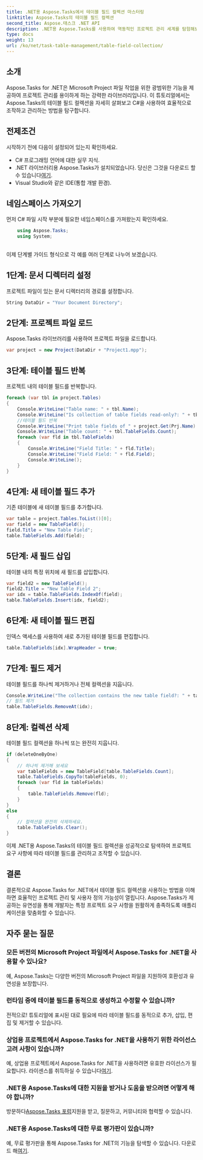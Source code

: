 ```yaml
---
title: .NET용 Aspose.Tasks에서 테이블 필드 컬렉션 마스터링
linktitle: Aspose.Tasks의 테이블 필드 컬렉션
second_title: Aspose.태스크 .NET API
description: .NET용 Aspose.Tasks를 사용하여 역동적인 프로젝트 관리 세계를 탐험해보세요. 맞춤형 프로젝트 경험을 위해 테이블 필드 컬렉션을 조작하는 방법을 알아보세요.
type: docs
weight: 13
url: /ko/net/task-table-management/table-field-collection/
---
```

## 소개
Aspose.Tasks for .NET은 Microsoft Project 파일 작업을 위한 광범위한 기능을 제공하여 프로젝트 관리를 용이하게 하는 강력한 라이브러리입니다. 이 튜토리얼에서는 Aspose.Tasks의 테이블 필드 컬렉션을 자세히 살펴보고 C#을 사용하여 효율적으로 조작하고 관리하는 방법을 탐구합니다.
## 전제조건
시작하기 전에 다음이 설정되어 있는지 확인하세요.
- C# 프로그래밍 언어에 대한 실무 지식.
-  .NET 라이브러리용 Aspose.Tasks가 설치되었습니다. 당신은 그것을 다운로드 할 수 있습니다[여기](https://releases.aspose.com/tasks/net/).
- Visual Studio와 같은 IDE(통합 개발 환경).
## 네임스페이스 가져오기
먼저 C# 파일 시작 부분에 필요한 네임스페이스를 가져왔는지 확인하세요.
```csharp
    using Aspose.Tasks;
    using System;
    
```
이제 단계별 가이드 형식으로 각 예를 여러 단계로 나누어 보겠습니다.
## 1단계: 문서 디렉터리 설정
프로젝트 파일이 있는 문서 디렉터리의 경로를 설정합니다.
```csharp
String DataDir = "Your Document Directory";
```
## 2단계: 프로젝트 파일 로드
Aspose.Tasks 라이브러리를 사용하여 프로젝트 파일을 로드합니다.
```csharp
var project = new Project(DataDir + "Project1.mpp");
```
## 3단계: 테이블 필드 반복
프로젝트 내의 테이블 필드를 반복합니다.
```csharp
foreach (var tbl in project.Tables)
{
    Console.WriteLine("Table name: " + tbl.Name);
    Console.WriteLine("Is collection of table fields read-only?: " + tbl.TableFields.IsReadOnly);
    //테이블 필드 반복
    Console.WriteLine("Print table fields of " + project.Get(Prj.Name) + " project.");
    Console.WriteLine("Table count: " + tbl.TableFields.Count);
    foreach (var fld in tbl.TableFields)
    {
        Console.WriteLine("Field Title: " + fld.Title);
        Console.WriteLine("Field Field: " + fld.Field);
        Console.WriteLine();
    }
}
```
## 4단계: 새 테이블 필드 추가
기존 테이블에 새 테이블 필드를 추가합니다.
```csharp
var table = project.Tables.ToList()[0];
var field = new TableField();
field.Title = "New Table Field";
table.TableFields.Add(field);
```
## 5단계: 새 필드 삽입
테이블 내의 특정 위치에 새 필드를 삽입합니다.
```csharp
var field2 = new TableField();
field2.Title = "New Table Field 2";
var idx = table.TableFields.IndexOf(field);
table.TableFields.Insert(idx, field2);
```
## 6단계: 새 테이블 필드 편집
인덱스 액세스를 사용하여 새로 추가된 테이블 필드를 편집합니다.
```csharp
table.TableFields[idx].WrapHeader = true;
```
## 7단계: 필드 제거
테이블 필드를 하나씩 제거하거나 전체 컬렉션을 지웁니다.
```csharp
Console.WriteLine("The collection contains the new table field?: " + table.TableFields.Contains(field));
// 필드 제거
table.TableFields.RemoveAt(idx);
```
## 8단계: 컬렉션 삭제
테이블 필드 컬렉션을 하나씩 또는 완전히 지웁니다.
```csharp
if (deleteOneByOne)
{
    // 하나씩 제거해 보세요
    var tableFields = new TableField[table.TableFields.Count];
    table.TableFields.CopyTo(tableFields, 0);
    foreach (var fld in tableFields)
    {
        table.TableFields.Remove(fld);
    }
}
else
{
    // 컬렉션을 완전히 삭제하세요.
    table.TableFields.Clear();
}
```
이제 .NET용 Aspose.Tasks의 테이블 필드 컬렉션을 성공적으로 탐색하여 프로젝트 요구 사항에 따라 테이블 필드를 관리하고 조작할 수 있습니다.
## 결론
결론적으로 Aspose.Tasks for .NET에서 테이블 필드 컬렉션을 사용하는 방법을 이해하면 효율적인 프로젝트 관리 및 사용자 정의 가능성이 열립니다. Aspose.Tasks가 제공하는 유연성을 통해 개발자는 특정 프로젝트 요구 사항을 원활하게 충족하도록 애플리케이션을 맞춤화할 수 있습니다.
## 자주 묻는 질문
### 모든 버전의 Microsoft Project 파일에서 Aspose.Tasks for .NET을 사용할 수 있나요?
예, Aspose.Tasks는 다양한 버전의 Microsoft Project 파일을 지원하여 호환성과 유연성을 보장합니다.
### 런타임 중에 테이블 필드를 동적으로 생성하고 수정할 수 있습니까?
전적으로! 튜토리얼에 표시된 대로 필요에 따라 테이블 필드를 동적으로 추가, 삽입, 편집 및 제거할 수 있습니다.
### 상업용 프로젝트에서 Aspose.Tasks for .NET을 사용하기 위한 라이선스 고려 사항이 있습니까?
 예, 상업용 프로젝트에서 Aspose.Tasks for .NET을 사용하려면 유효한 라이선스가 필요합니다. 라이센스를 취득하실 수 있습니다[여기](https://purchase.aspose.com/buy).
### .NET용 Aspose.Tasks에 대한 지원을 받거나 도움을 받으려면 어떻게 해야 합니까?
 방문하다[Aspose.Tasks 포럼](https://forum.aspose.com/c/tasks/15)지원을 받고, 질문하고, 커뮤니티와 협력할 수 있습니다.
### .NET용 Aspose.Tasks에 대한 무료 평가판이 있습니까?
 예, 무료 평가판을 통해 Aspose.Tasks for .NET의 기능을 탐색할 수 있습니다. 다운로드 해[여기](https://releases.aspose.com/).